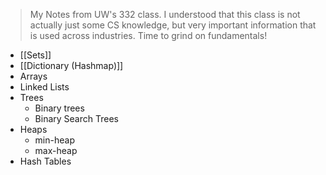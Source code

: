> My Notes from UW's 332 class. 
> I understood that this class is not actually just some CS knowledge, but very important information that is used across industries. Time to grind on fundamentals!

- [[Sets]]
- [[Dictionary (Hashmap)]]
- Arrays
- Linked Lists
- Trees
	- Binary trees
	- Binary Search Trees
- Heaps
	- min-heap
	- max-heap
- Hash Tables